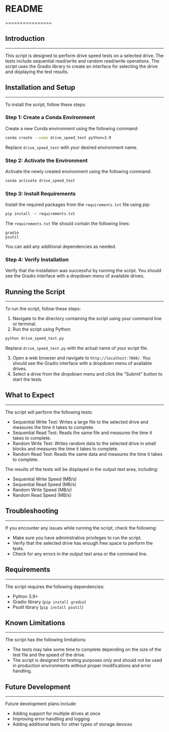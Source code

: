 # README
================

## Introduction
---------------

This script is designed to perform drive speed tests on a selected drive. The tests include sequential read/write and random read/write operations. The script uses the Gradio library to create an interface for selecting the drive and displaying the test results.

## Installation and Setup
-------------------------

To install the script, follow these steps:

### Step 1: Create a Conda Environment

Create a new Conda environment using the following command:
```bash
conda create --name drive_speed_test python=3.9
```
Replace `drive_speed_test` with your desired environment name.

### Step 2: Activate the Environment

Activate the newly created environment using the following command:
```bash
conda activate drive_speed_test
```

### Step 3: Install Requirements

Install the required packages from the `requirements.txt` file using pip:
```bash
pip install -r requirements.txt
```
The `requirements.txt` file should contain the following lines:
```
gradio
psutil
```
You can add any additional dependencies as needed.

### Step 4: Verify Installation

Verify that the installation was successful by running the script. You should see the Gradio interface with a dropdown menu of available drives.

## Running the Script
---------------------

To run the script, follow these steps:

1. Navigate to the directory containing the script using your command line or terminal.
2. Run the script using Python:
```bash
python drive_speed_test.py
```
Replace `drive_speed_test.py` with the actual name of your script file.

3. Open a web browser and navigate to `http://localhost:7860/`. You should see the Gradio interface with a dropdown menu of available drives.
4. Select a drive from the dropdown menu and click the "Submit" button to start the tests.

## What to Expect
-----------------

The script will perform the following tests:

* Sequential Write Test: Writes a large file to the selected drive and measures the time it takes to complete.
* Sequential Read Test: Reads the same file and measures the time it takes to complete.
* Random Write Test: Writes random data to the selected drive in small blocks and measures the time it takes to complete.
* Random Read Test: Reads the same data and measures the time it takes to complete.

The results of the tests will be displayed in the output text area, including:

* Sequential Write Speed (MB/s)
* Sequential Read Speed (MB/s)
* Random Write Speed (MB/s)
* Random Read Speed (MB/s)

## Troubleshooting
------------------

If you encounter any issues while running the script, check the following:

* Make sure you have administrative privileges to run the script.
* Verify that the selected drive has enough free space to perform the tests.
* Check for any errors in the output text area or the command line.

## Requirements
------------

The script requires the following dependencies:

* Python 3.9+
* Gradio library (`pip install gradio`)
* Psutil library (`pip install psutil`)

## Known Limitations
-------------------

The script has the following limitations:

* The tests may take some time to complete depending on the size of the test file and the speed of the drive.
* The script is designed for testing purposes only and should not be used in production environments without proper modifications and error handling.

## Future Development
---------------------

Future development plans include:

* Adding support for multiple drives at once
* Improving error handling and logging
* Adding additional tests for other types of storage devices